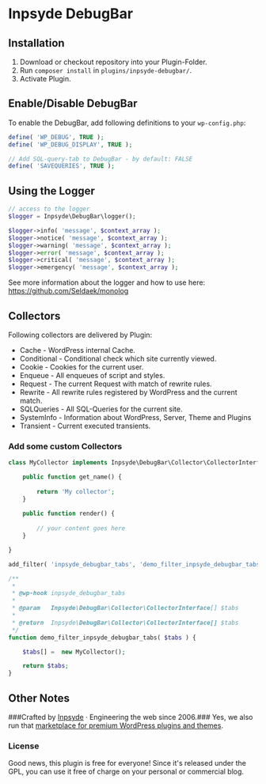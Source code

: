 # Inpsyde DebugBar

## Installation
1. Download or checkout repository into your Plugin-Folder.
2. Run `composer install` in `plugins/inpsyde-debugbar/`.
3. Activate Plugin.

## Enable/Disable DebugBar

To enable the DebugBar, add following definitions to your `wp-config.php`:

```php
define( 'WP_DEBUG', TRUE );
define( 'WP_DEBUG_DISPLAY', TRUE );

// Add SQL-query-tab to DebugBar - by default: FALSE
define( 'SAVEQUERIES', TRUE );
```

## Using the Logger

```php
// access to the logger
$logger = Inpsyde\DebugBar\logger();

$logger->info( 'message', $context_array );
$logger->notice( 'message', $context_array );
$logger->warning( 'message', $context_array );
$logger->error( 'message', $context_array );
$logger->critical( 'message', $context_array );
$logger->emergency( 'message', $context_array );
```

See more information about the logger and how to use here: https://github.com/Seldaek/monolog 

## Collectors

Following collectors are delivered by Plugin:

* Cache - WordPress internal Cache.
* Conditional - Conditional check which site currently viewed.
* Cookie - Cookies for the current user.
* Enqueue - All enqueues of script and styles.
* Request - The current Request with match of rewrite rules.
* Rewrite - All rewrite rules registered by WordPress and the current match.
* SQLQueries - All SQL-Queries for the current site.
* SystemInfo - Information about WordPress, Server, Theme and Plugins 
* Transient - Current executed transients.

### Add some custom Collectors

```php
class MyCollector implements Inpsyde\DebugBar\Collector\CollectorInterface {

	public function get_name() {
	
		return 'My collector';
	}
	
	public function render() {
		
		// your content goes here
	}

}

add_filter( 'inpsyde_debugbar_tabs', 'demo_filter_inpsyde_debugbar_tabs' );

/**
 *
 * @wp-hook inpsyde_debugbar_tabs
 *
 * @param   Inpsyde\DebugBar\Collector\CollectorInterface[] $tabs
 *
 * @return  Inpsyde\DebugBar\Collector\CollectorInterface[] $tabs
 */
function demo_filter_inpsyde_debugbar_tabs( $tabs ) {

	$tabs[] =  new MyCollector();

	return $tabs;
}
```

## Other Notes
###Crafted by [Inpsyde](http://inpsyde.com) · Engineering the web since 2006.###
Yes, we also run that [marketplace for premium WordPress plugins and themes](http://marketpress.com).

### License
Good news, this plugin is free for everyone! Since it's released under the GPL, 
you can use it free of charge on your personal or commercial blog.